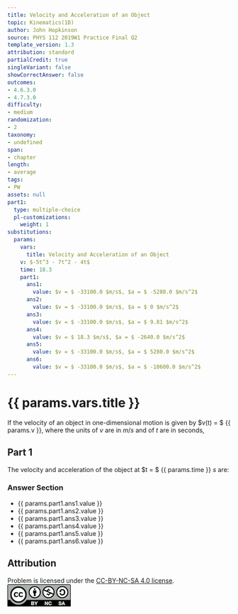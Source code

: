 ```yaml
---
title: Velocity and Acceleration of an Object
topic: Kinematics(1D)
author: John Hopkinson
source: PHYS 112 2019W1 Practice Final Q2
template_version: 1.3
attribution: standard
partialCredit: true
singleVariant: false
showCorrectAnswer: false
outcomes:
- 4.6.3.0
- 4.7.3.0
difficulty:
- medium
randomization:
- 2
taxonomy:
- undefined
span:
- chapter
length:
- average
tags:
- PW
assets: null
part1:
  type: multiple-choice
  pl-customizations:
    weight: 1
substitutions:
  params:
    vars:
      title: Velocity and Acceleration of an Object
    v: $-5t^3 - 7t^2 - 4t$
    time: 18.3
    part1:
      ans1:
        value: $v = $ -33100.0 $m/s$, $a = $ -5280.0 $m/s^2$
      ans2:
        value: $v = $ -33100.0 $m/s$, $a = $ 0 $m/s^2$
      ans3:
        value: $v = $ -33100.0 $m/s$, $a = $ 9.81 $m/s^2$
      ans4:
        value: $v = $ 18.3 $m/s$, $a = $ -2640.0 $m/s^2$
      ans5:
        value: $v = $ -33100.0 $m/s$, $a = $ 5280.0 $m/s^2$
      ans6:
        value: $v = $ -33100.0 $m/s$, $a = $ -10600.0 $m/s^2$
---
```

# {{ params.vars.title }}
If the velocity of an object in one-dimensional motion is given by $v(t) = $ {{ params.v }}, where the units of $v$ are in $m/s$ and of $t$ are in seconds,

## Part 1

The velocity and acceleration of the object at $t = $ {{ params.time }} $s$ are:

### Answer Section

- {{ params.part1.ans1.value }}
- {{ params.part1.ans2.value }}
- {{ params.part1.ans3.value }}
- {{ params.part1.ans4.value }}
- {{ params.part1.ans5.value }}
- {{ params.part1.ans6.value }}

## Attribution

Problem is licensed under the [CC-BY-NC-SA 4.0 license](https://creativecommons.org/licenses/by-nc-sa/4.0/).<br> ![The Creative Commons 4.0 license requiring attribution-BY, non-commercial-NC, and share-alike-SA license.](https://raw.githubusercontent.com/firasm/bits/master/by-nc-sa.png)
